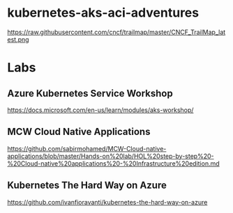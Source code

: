 # kubernetes-aks-aci-adventures

https://raw.githubusercontent.com/cncf/trailmap/master/CNCF_TrailMap_latest.png

# Labs 

## Azure Kubernetes Service Workshop
https://docs.microsoft.com/en-us/learn/modules/aks-workshop/

## MCW Cloud Native Applications
https://github.com/sabirmohamed/MCW-Cloud-native-applications/blob/master/Hands-on%20lab/HOL%20step-by-step%20-%20Cloud-native%20applications%20-%20Infrastructure%20edition.md

## Kubernetes The Hard Way on Azure
https://github.com/ivanfioravanti/kubernetes-the-hard-way-on-azure

